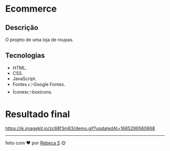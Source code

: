 # Ecommerce

## Descrição
O projeto de uma loja de roupas.  

## Tecnologias 
* HTML.
* CSS.
* JavaScript.
* Fontes 👉Google Fontes.
* Ícones👉boxicons.

# Resultado final
https://ik.imagekit.io/zc68f3m83/demo.gif?updatedAt=1685299560668


---
feito com ❤️ por [Rebeca S](https://github.com/rebecasantana) 😊
